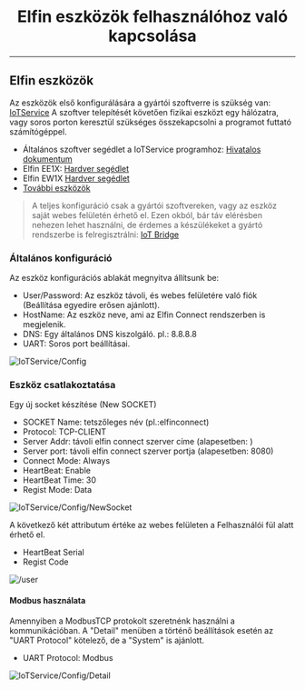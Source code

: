 <h1 align="center">Elfin eszközök felhasználóhoz való kapcsolása</h1>

---------

## Elfin eszközök

Az eszközök első konfigurálására a gyártói szoftverre is szükség van: [IoTService](http://www.hi-flying.com/download-item-iotservice)
A szoftver telepítését követően fizikai eszközt egy hálózatra, vagy soros porton keresztül szükséges összekapcsolni a programot futtató számítógéppel.
* Általános szoftver segédlet a IoTService programhoz: [Hivatalos dokumentum](http://www.hi-flying.com/index.php?route=tool/upload/download&code=5825d795832fd1998cd46aeafab9074c0c2114d3)
* Elfin EE1X: [Hardver segédlet](http://www.hi-flying.com/index.php?route=tool/upload/download&code=59167cf780d0b98d2175c857ad1240df7acdf9c4)
* Elfin EW1X [Hardver segédlet](http://www.hi-flying.com/index.php?route=tool/upload/download&code=c4d342467edef5f6080a569aa50223fc797e6899)
* [További eszközök](http://www.hi-flying.com/network-device)

>A teljes konfiguráció csak a gyártói szoftvereken, vagy az eszköz saját webes felületén érhető el. Ezen okból, bár táv elérésben nehezen lehet használni, de érdemes a készülékeket a gyártó rendszerbe is felregisztrálni: [IoT Bridge](http://bridge.hi-flying.com/?lang=en)

### Általános konfiguráció

Az eszköz konfigurációs ablakát megnyitva állítsunk be:
* User/Password: Az eszköz távoli, és webes felületére való fiók (Beállítása egyedire erősen ajánlott).
* HostName: Az eszköz neve, ami az Elfin Connect rendszerben is megjelenik.
* DNS: Egy általános DNS kiszolgáló. pl.: 8.8.8.8
* UART: Soros port beállításai.

![IoTService/Config](contents/_gfx/gfx-2-1-1.png)

### Eszköz csatlakoztatása

Egy új socket készítése (New SOCKET)
* SOCKET Name: tetszőleges név (pl.:elfinconnect)
* Protocol: TCP-CLIENT
* Server Addr: távoli elfin connect szerver címe (alapesetben: <span id="location"></span>)
* Server port: távoli elfin connect szerver portja (alapesetben: 8080)
* Connect Mode: Always
* HeartBeat: Enable
* HeartBeat Time: 30
* Regist Mode: Data

![IoTService/Config/NewSocket](contents/_gfx/gfx-2-1-2.png) 

A következő két attributum értéke az webes felületen a Felhasználói fül alatt érhető el.
* HeartBeat Serial
* Regist Code

![/user](contents/_gfx/gfx-2-1-3.png)

#### Modbus használata
Amennyiben a ModbusTCP protokolt szeretnénk használni a kommunikációban.
A "Detail" menüben a történő beállítások esetén az "UART Protocol" kötelező, de a "System" is ajánlott.

* UART Protocol: Modbus

![IoTService/Config/Detail](contents/_gfx/gfx-2-1-4.png)


